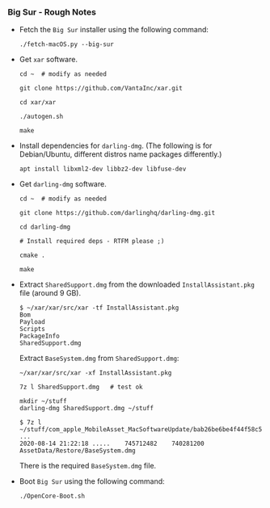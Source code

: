 ### Big Sur - Rough Notes

- Fetch the `Big Sur` installer using the following command:

  ```
  ./fetch-macOS.py --big-sur
  ```

- Get `xar` software.

  ```
  cd ~  # modify as needed

  git clone https://github.com/VantaInc/xar.git

  cd xar/xar

  ./autogen.sh

  make
  ```

- Install dependencies for `darling-dmg`. (The following is for Debian/Ubuntu, different distros name packages differently.)

  ```
  apt install libxml2-dev libbz2-dev libfuse-dev
  ```

- Get `darling-dmg` software.

  ```
  cd ~  # modify as needed

  git clone https://github.com/darlinghq/darling-dmg.git

  cd darling-dmg

  # Install required deps - RTFM please ;)

  cmake .

  make
  ```

- Extract `SharedSupport.dmg` from the downloaded `InstallAssistant.pkg` file (around 9 GB).

  ```
  $ ~/xar/xar/src/xar -tf InstallAssistant.pkg
  Bom
  Payload
  Scripts
  PackageInfo
  SharedSupport.dmg
  ```

  Extract `BaseSystem.dmg` from `SharedSupport.dmg`:

  ```
  ~/xar/xar/src/xar -xf InstallAssistant.pkg

  7z l SharedSupport.dmg   # test ok

  mkdir ~/stuff
  darling-dmg SharedSupport.dmg ~/stuff

  $ 7z l ~/stuff/com_apple_MobileAsset_MacSoftwareUpdate/bab26be6be4f44f58c511a1482a0e87db9a89253.zip
  ...
  2020-08-14 21:22:18 .....    745712482    740281200  AssetData/Restore/BaseSystem.dmg
  ```

  There is the required `BaseSystem.dmg` file.

- Boot `Big Sur` using the following command:

  ```
  ./OpenCore-Boot.sh
  ```
